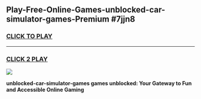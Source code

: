 
## Play-Free-Online-Games-unblocked-car-simulator-games-Premium #7jjn8
<h3>
<a href="https://premium.freeplayer.one?title=unblocked-car-simulator-games&ref=8M">CLICK TO PLAY</a></h3>
<hr>

<h3>
<a href="https://premium.freeplayer.one?title=unblocked-car-simulator-games&ref=8M">CLICK 2 PLAY</a>
  
</h3>

<a href="https://premium.freeplayer.one?title=unblocked-car-simulator-games&ref=8M"><img src="https://clearcache.store/games.png"></a>


**unblocked-car-simulator-games games unblocked: Your Gateway to Fun and Accessible Online Gaming**
